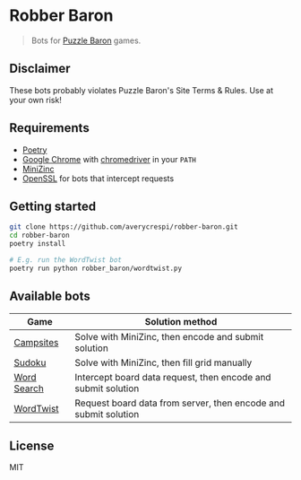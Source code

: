 # Robber Baron

> Bots for [Puzzle Baron](https://www.puzzlebaron.com/) games.

## Disclaimer

These bots probably violates Puzzle Baron's Site Terms & Rules. Use at your own risk!

## Requirements

- [Poetry](https://python-poetry.org/)
- [Google Chrome](https://www.google.com/chrome/) with [chromedriver](https://chromedriver.chromium.org/) in your `PATH`
- [MiniZinc](https://www.minizinc.org/)
- [OpenSSL](https://www.openssl.org/) for bots that intercept requests

## Getting started

```sh
git clone https://github.com/averycrespi/robber-baron.git
cd robber-baron
poetry install

# E.g. run the WordTwist bot
poetry run python robber_baron/wordtwist.py
```

## Available bots

| Game      | Solution method |
|-----------|-----------------|
| [Campsites](https://campsites.puzzlebaron.com/) | Solve with MiniZinc, then encode and submit solution |
| [Sudoku](https://sudoku.puzzlebaron.com/) | Solve with MiniZinc, then fill grid manually |
| [Word Search](https://wordsearch.puzzlebaron.com/) | Intercept board data request, then encode and submit solution |
| [WordTwist](https://wordtwist.puzzlebaron.com/) | Request board data from server, then encode and submit solution |

## License

MIT
